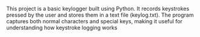 This project is a basic keylogger built using Python. It records keystrokes pressed by the user and stores them in a text file (keylog.txt). The program captures both normal characters and special keys, making it useful for understanding how keystroke logging works
